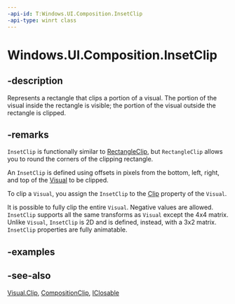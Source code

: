 ```yaml
---
-api-id: T:Windows.UI.Composition.InsetClip
-api-type: winrt class
---
```


<!-- Class syntax.
public class InsetClip : Windows.UI.Composition.CompositionClip, Windows.UI.Composition.IInsetClip
-->

# Windows.UI.Composition.InsetClip

## -description

Represents a rectangle that clips a portion of a visual. The portion of the visual inside the rectangle is visible; the portion of the visual outside the rectangle is clipped.



## -remarks

`InsetClip` is functionally similar to [RectangleClip](rectangleclip.md), but `RectangleClip` allows you to round the corners of the clipping rectangle.

An `InsetClip` is defined using offsets in pixels from the bottom, left, right, and top of the [Visual](visual.md) to be clipped.

To clip a `Visual`, you assign the `InsetClip` to the [Clip](visual_clip.md) property of the `Visual`.

It is possible to fully clip the entire `Visual`. Negative values are allowed. `InsetClip` supports all the same transforms as `Visual` except the 4x4 matrix. Unlike `Visual`, `InsetClip` is 2D and is defined, instead, with a 3x2 matrix. `InsetClip` properties are fully animatable.

## -examples

## -see-also

[Visual.Clip](visual_clip.md), [CompositionClip](compositionclip.md), [IClosable](../windows.foundation/iclosable.md)
